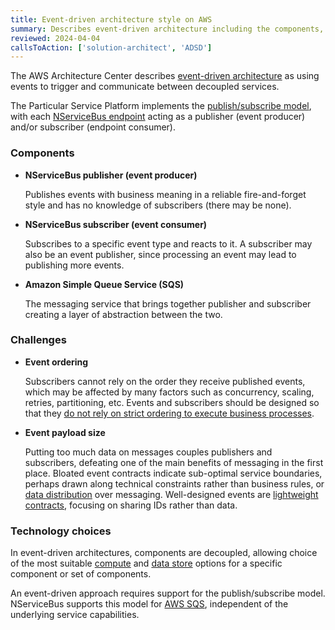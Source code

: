 ```yaml
---
title: Event-driven architecture style on AWS
summary: Describes event-driven architecture including the components, challenges, and technology options for AWS
reviewed: 2024-04-04
callsToAction: ['solution-architect', 'ADSD']
---
```


The AWS Architecture Center describes [event-driven architecture](https://aws.amazon.com/event-driven-architecture/) as using events to trigger and communicate between decoupled services.

The Particular Service Platform implements the [publish/subscribe model](/nservicebus/messaging/publish-subscribe/), with each [NServiceBus endpoint](/nservicebus/endpoints/) acting as a publisher (event producer) and/or subscriber (endpoint consumer).

### Components

- **NServiceBus publisher (event producer)**

    Publishes events with business meaning in a reliable fire-and-forget style and has no knowledge of subscribers (there may be none).
- **NServiceBus subscriber (event consumer)**

    Subscribes to a specific event type and reacts to it. A subscriber may also be an event publisher, since processing an event may lead to publishing more events.
- **Amazon Simple Queue Service (SQS)**

    The messaging service that brings together publisher and subscriber creating a layer of abstraction between the two.

### Challenges

- **Event ordering**

    Subscribers cannot rely on the order they receive published events, which may be affected by many factors such as concurrency, scaling, retries, partitioning, etc. Events and subscribers should be designed so that they [do not rely on strict ordering to execute business processes](https://particular.net/blog/you-dont-need-ordered-delivery).
- **Event payload size**

    Putting too much data on messages couples publishers and subscribers, defeating one of the main benefits of messaging in the first place. Bloated event contracts indicate sub-optimal service boundaries, perhaps drawn along technical constraints rather than business rules, or [data distribution](/nservicebus/concepts/data-distribution.md) over messaging. Well-designed events are [lightweight contracts](https://particular.net/blog/putting-your-events-on-a-diet), focusing on sharing IDs rather than data.

### Technology choices

In event-driven architectures, components are decoupled, allowing choice of the most suitable [compute](/architecture/aws/compute.md) and [data store](./data-stores.md) options for a specific component or set of components.

An event-driven approach requires support for the publish/subscribe model. NServiceBus supports this model for [AWS SQS](./messaging.md), independent of the underlying service capabilities.